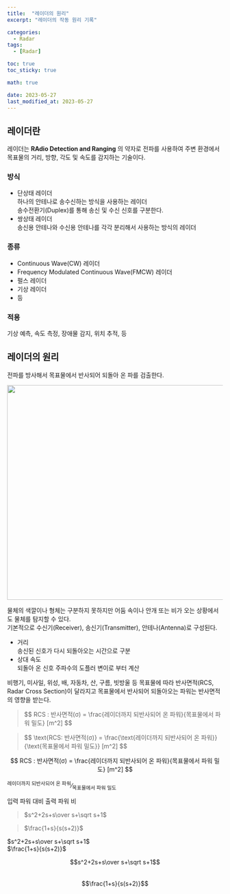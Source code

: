 ```yaml
---
title:  "레이더의 원리"
excerpt: "레이더의 작동 원리 기록"

categories:
  - Radar
tags:
  - [Radar]

toc: true
toc_sticky: true

math: true

date: 2023-05-27
last_modified_at: 2023-05-27
---
```


## 레이더란  
레이더는 **RAdio Detection and Ranging** 의 약자로 전파를 사용하여 주변 환경에서 목표물의 거리, 방향, 각도 및 속도를 감지하는 기술이다.  

### 방식  
- 단상태 레이더  
  하나의 안테나로 송수신하는 방식을 사용하는 레이더  
  송수전환기(Duplex)를 통해 송신 및 수신 신호를 구분한다.  
- 쌍상태 레이더  
  송신용 안테나와 수신용 안테나를 각각 분리해서 사용하는 방식의 레이더  

### 종류  
- Continuous Wave(CW) 레이더  
- Frequency Modulated Continuous Wave(FMCW) 레이더  
- 펄스 레이더  
- 기상 레이더  
- 등  

### 적용  
기상 예측, 속도 측정, 장애물 감지, 위치 추적, 등  

## 레이더의 원리  
전파를 방사해서 목표물에서 반사되어 되돌아 온 파를 검출한다.  
<div align="center">  
  <img src="https://github.com/csh44017/csh44017.github.io/assets/77605589/d7d8a904-16b5-4ce5-a3bb-f0c3d63fd5cb" width="700" height="500">  
</div>  

물체의 색깔이나 형체는 구분하지 못하지만 어둠 속이나 안개 또는 비가 오는 상황에서도 물체를 탐지할 수 있다.  
기본적으로 수신기(Receiver), 송신기(Transmitter), 안테나(Antenna)로 구성된다.  
- 거리  
  송신된 신호가 다시 되돌아오는 시간으로 구분  
- 상대 속도  
  되돌아 온 신호 주파수의 도플러 변이로 부터 계산  
  
비행기, 미사일, 위성, 배, 자동차, 산, 구름, 빗방울 등 목표물에 따라 반사면적(RCS, Radar Cross Section)이 달라지고 목표물에서 반사되어 되돌아오는 파워는 반사면적의 영향을 받는다.  
<blockquote><p>  
$$ RCS : 반사면적(σ) = \frac{레이더까지 되반사되어 온 파워}{목표물에서 파워 밀도} [m^2] $$
</p></blockquote>  

<blockquote><p>  
$$ \text{RCS: 반사면적(σ)} = \frac{\text{레이더까지 되반사되어 온 파워}}{\text{목표물에서 파워 밀도}} [m^2] $$
</p></blockquote>  

$$ RCS : 반사면적(σ) = \frac{레이더까지 되반사되어 온 파워}{목표물에서 파워 밀도} [m^2] $$  
  
<span class="frac"><sup>레이더까지 되반사되어 온 파워</sup>&frasl;<sub>목표물에서 파워 밀도</sub></span>  

입력 파워 대비 출력 파워 비  

<blockquote><p> $s^2+2s+s\over s+\sqrt s+1$ </p></blockquote>  
<blockquote><p> $\frac{1+s}{s(s+2)}$ </p></blockquote>  

$s^2+2s+s\over s+\sqrt s+1$  
$\frac{1+s}{s(s+2)}$  

$$s^2+2s+s\over s+\sqrt s+1$$  
$$\frac{1+s}{s(s+2)}$$  

